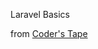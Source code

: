 Laravel Basics

from <a href="https://www.youtube.com/channel/UCQI-Ym2rLZx52vEoqlPQMdg">Coder's Tape</a>
